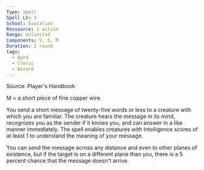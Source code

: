 ```yaml
---
Type: Spell
Spell LV: 3
School: Evocation
Ressource: 1 action
Range: Unlimited
Components: V, S, M
Duration: 1 round
tags:
  - Bard
  - Cleric
  - Wizard
---
```

Source: Player's Handbook

M = a short piece of fine copper wire

You send a short message of twenty-five words or less to a creature with which you are familiar. The creature hears the message in its mind, recognizes you as the sender if it knows you, and can answer in a like manner immediately. The spell enables creatures with Intelligence scores of at least 1 to understand the meaning of your message.

You can send the message across any distance and even to other planes of existence, but if the target is on a different plane than you, there is a 5 percent chance that the message doesn't arrive.